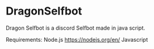 # DragonSelfbot
Dragon Selfbot is a discord Selfbot made in java script.

Requirements:
Node.js https://nodejs.org/en/
Javascript
